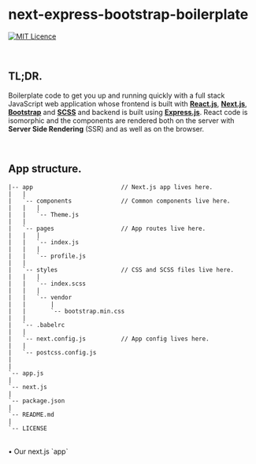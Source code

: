 # next-express-bootstrap-boilerplate
[![MIT Licence](https://badges.frapsoft.com/os/mit/mit.svg?v=103)](https://opensource.org/licenses/mit-license.php)

<br />

## TL;DR.
Boilerplate code to get you up and running quickly with a full stack JavaScript web application whose frontend is built with <b>[React.js](https://reactjs.org/)</b>, <b>[Next.js](https://github.com/zeit/next.js)</b>, <b>[Bootstrap](https://react-bootstrap.github.io/)</b> and <b>[SCSS](http://sass-lang.com/)</b> and backend is built using <b>[Express.js](https://expressjs.com/)</b>. React code is isomorphic and the components are rendered both on the server with <b>Server Side Rendering</b> (SSR) and as well as on the browser.

<br />

## App structure.
```
|-- app 						// Next.js app lives here.
|	|
|   `-- components 				// Common components live here.
|	|	|
|   |   `-- Theme.js
|	|
|   `-- pages 					// App routes live here.
|	|	|
|   |   `-- index.js
|	|	|
|   |   `-- profile.js
|	|
|   `-- styles 					// CSS and SCSS files live here.
|	|	|
|   |   `-- index.scss
|	|	|
|   |   `-- vendor
|	|		|
|   |       `-- bootstrap.min.css
|   |
|   `-- .babelrc					
|	|
|	`-- next.config.js 			// App config lives here.
|	|
|   `-- postcss.config.js   
|
|
`-- app.js
|
`-- next.js
|
`-- package.json
|
`-- README.md
|
`-- LICENSE
```

<br />
• Our next.js `app`
